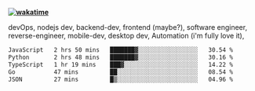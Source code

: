 **[![wakatime](https://wakatime.com/badge/user/87646243-158a-4241-a3cb-668e1fa2dbb8.svg)](https://wakatime.com/@87646243-158a-4241-a3cb-668e1fa2dbb8?style=plastic)**


devOps, nodejs dev, backend-dev, frontend (maybe?), software engineer, reverse-engineer, mobile-dev, desktop dev, Automation (i'm fully love it), 

<!--START_SECTION:waka-->

```txt
JavaScript   2 hrs 50 mins   ███████▓░░░░░░░░░░░░░░░░░   30.54 %
Python       2 hrs 48 mins   ███████▓░░░░░░░░░░░░░░░░░   30.16 %
TypeScript   1 hr 19 mins    ███▓░░░░░░░░░░░░░░░░░░░░░   14.22 %
Go           47 mins         ██░░░░░░░░░░░░░░░░░░░░░░░   08.54 %
JSON         27 mins         █▒░░░░░░░░░░░░░░░░░░░░░░░   04.96 %
```

<!--END_SECTION:waka-->
